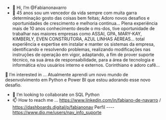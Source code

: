 - 👋 Hi, I’m @Fabianonavarro
- 
  🌱 45 anos sou um vencedor da vida sempre com muita garra determinação gosto das coisas bem feitas;
Adoro novos desafios e oportunidades de crescimento e melhoria continua...
Plena experiência mais de 10 anos conhecimento desde o ms-dos, tive oportunidade de trabalhar nas maiores empresas como ASSAI, GPA, MARY-KAY, KIMBERLY, EVEN CONSTRUTORA, AZUL LINHAS AEREAS... total experiência e expertise em instalar e manter os sistemas da empresa, identificando e resolvendo problemas, realizando modificações nas instruções de operação em vigor, adaptando, a fim de prover suporte técnico, na sua área de responsabilidade, para a área de tecnologia e informática e/ou usuários interno e externos.
Corinthiano e adoro cafê...

👀 I’m interested in ... Atualmente aprendi um novo mundo de desenvolvimento em Python e Power BI que estou adorando esse novo desafio.

- 💞️ I’m looking to collaborate on SQL Python
- 📫 How to reach me ... https://www.linkedin.com/in/fabiano-de-navarro  / https://dashboards.digital/p/fabianonav
  Perfil ---- https://www.dio.me/users/nav_info_suporte

<!---
Fabianonavarro/Fabianonavarro is a ✨ special ✨ repository because its `README.md` (this file) appears on your GitHub profile.
You can click the Preview link to take a look at your changes.
--->
